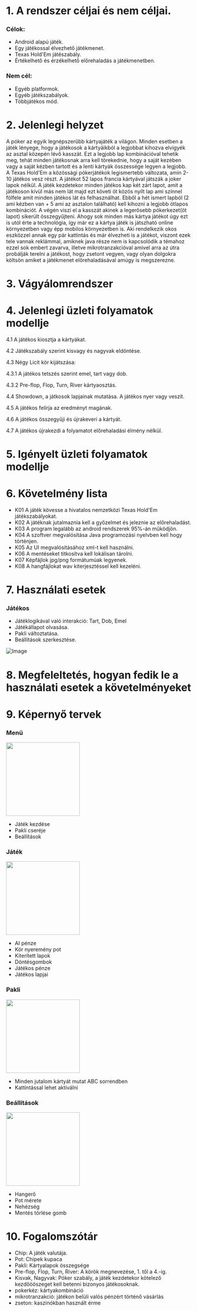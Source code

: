 # 1. A rendszer céljai és nem céljai.
### Célok:
- Android alapú játék.
- Egy játékossal élvezhető játékmenet.
- Texas Hold'Em játészabály.
- Értékelhető és érzékelhető előrehaladás a játékmenetben.
### Nem cél:
- Egyéb platformok.
- Egyéb játékszabályok.
- Többjátékos mód.
# 2. Jelenlegi helyzet
A póker az egyik legnépszerűbb kártyajáték a világon. Minden esetben a játék lényege, hogy a játékosok a  kártyáikból a legjobbat 
kihozva elvigyék az asztal közepén lévő kasszát. Ezt a legjobb lap kombinációval tehetik meg, tehát minden játékosnak 
arra kell törekednie, hogy a saját kezében vagy a saját kézben tartott és a lenti kártyák összessége legyen a legjobb.
A Texas Hold'Em a közössági pókerjátékok legismertebb változata, amin 2-10 játékos vesz részt. A játékot 52 lapos francia
kártyával játszák a joker lapok nélkül. A játék kezdetekor minden játékos kap két zárt lapot, amit a játékoson kívül más nem lát
majd ezt követi öt közös nyílt lap ami színnel fölfele amit minden játékos lát és felhasználhat. Ebből a hét ismert lapból 
(2 ami kézben van + 5 ami az asztalon található) kell kihozni a legjobb ötlapos kombinációt. A végén viszi el a kasszát akinek
a legerősebb pókerkezet(öt lapot) sikerült összegyűjteni. Ahogy sok minden más kártya játékot úgy ezt is utól érte a technológia, így már 
ez a kártya játék is játszható online környezetben vagy épp mobilos környezetben is. Aki rendelkezik okos eszközzel annak 
egy pár kattintás és már élvezheti is a játékot, viszont ezek tele vannak reklámmal, amiknek java része nem is kapcsolódik 
a témahoz ezzel sok embert zavarva, illetve mikrotranzakcióval amivel arra az útra probálják terelni a játékost, hogy zsetont
vegyen, vagy olyan dolgokra költsön amiket a játékmenet előrehaladásával amúgy is megszerezne.
# 3. Vágyálomrendszer
# 4. Jelenlegi üzleti folyamatok modellje

4.1 A játékos kiosztja a kártyákat.

4.2 Játékszabály szerint kisvagy és nagyvak eldöntése.

4.3 Négy Licit kör kijátszása:

4.3.1 A játékos tetszés szerint emel, tart vagy dob.

4.3.2 Pre-flop, Flop, Turn, River kártyaosztás.

4.4 Showdown, a játkosok lapjainak mutatása.  A játékos nyer vagy veszít.

4.5 A játékos felírja az eredményt magának.

4.6 A játékos összegyűji és újrakeveri a kártyát.

4.7 A játékos újrakezdi a folyamatot előrehaladási élmény nélkül.


# 5. Igényelt üzleti folyamatok modellje
# 6. Követelmény lista
- K01 A játék kövesse a hivatalos nemzetközi  Texas Hold'Em játékszabályokat.
- K02 A játéknak jutalmaznia kell a győzelmet és jeleznie az előrehaladást.
- K03 A program legalább az android rendszerek 95%-án működjön.
- K04 A szoftver megvalósítása Java programozási nyelvben kell hogy történjen.
- K05 Az UI megvalósításához xml-t kell használni.
- K06 A mentéseket titkosítva kell lokálisan tárolni.
- K07 Képfájlok jpg/png formátumúak legyenek.
- K08 A hangfájlokat wav kiterjesztéssel kell kezeléni.
# 7. Használati esetek
### Játékos
- Játéklogikával való interakció: Tart, Dob, Emel
- Játékállapot olvasása.
- Pakli változtatása.
- Beállítások szerkesztése.

![Image](res/usecases.jpg)
# 8. Megfeleltetés, hogyan fedik le a használati esetek a követelményeket
# 9. Képernyő tervek
### Menü
<img src="res/menu.png" width="200"><br/>
- Játék kezdése
- Pakli cseréje
- Beállítások
### Játék
<img src="res/játék.png" width="200"><br/>
- AI pénze
- Kör nyeremény pot
- Kiterített lapok
- Döntésgombok
- Játékos pénze
- Játékos lapjai
### Pakli
<img src="res/pakli.png" width="200"><br/>
- Minden jutalom kártyát mutat ABC sorrendben
- Kattintással lehet aktíválni
### Beállítások
<img src="res/settings.png" width="200"><br/>
- Hangerő
- Pot mérete
- Nehézség
- Mentés törlése gomb
# 10. Fogalomszótár
- Chip: A játék valutája.
- Pot: Chipek kupaca
- Pakli: Kártyalapok összegsége
- Pre-flop, Flop, Turn, River: A körök megnevezése, 1. től a 4.-ig.
- Kisvak, Nagyvak: Póker szabály, a játék kezdetekor kötelező kezdőööszeget kell betenni bizonyos játékosoknak.
- pokerkéz: kártyakombináció
- mikrotranzakció: játékon belüli valós pénzért történő vásárlás
- zseton: kaszinókban használt érme